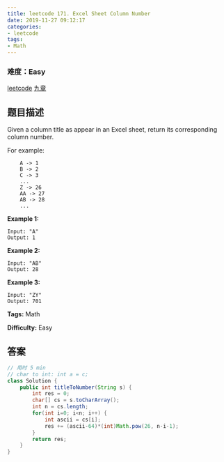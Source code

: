```yaml
---
title: leetcode 171. Excel Sheet Column Number
date: 2019-11-27 09:12:17
categories:
- leetcode
tags:
- Math
---
```

### 难度：Easy

<a href="https://leetcode.com/problems/excel-sheet-column-number/">leetcode</a>
<a href="https://www.jiuzhang.com/solution/excel-sheet-column-number/">九章</a>
## 题目描述
Given a column title as appear in an Excel sheet, return its corresponding
column number.

For example:
        
        A -> 1
        B -> 2
        C -> 3
        ...
        Z -> 26
        AA -> 27
        AB -> 28 
        ...
    

**Example 1:**
        
    Input: "A"
    Output: 1
    

**Example 2:**
        
    Input: "AB"
    Output: 28
    

**Example 3:**
        
    Input: "ZY"
    Output: 701
    


**Tags:** Math

**Difficulty:** Easy
## 答案
<!--more-->
```java
// 用时 5 min
// char to int: int a = c;
class Solution {
    public int titleToNumber(String s) {
        int res = 0;
        char[] cs = s.toCharArray();
        int n = cs.length;
        for(int i=0; i<n; i++) {
            int ascii = cs[i];
            res += (ascii-64)*(int)Math.pow(26, n-i-1);
        }
        return res;
    }
}
```
